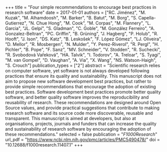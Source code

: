 +++
title = "Four simple recommendations to encourage best practices in research software"
date = 2017-01-01
authors = ["RC. Jiménez", "M. Kuzak", "M. Alhamdoosh", "M. Barker", "B. Batut", "M. Borg", "S. Capella-Gutierrez", "N. Chue Hong", "M. Cook", "M. Corpas", "M. Flannery", "L. Garcia", "JL. Gelpí", "S. Gladman", "C. Goble", "M. González Ferreiro", "A. Gonzalez-Beltran", "PC. Griffin", "B. Grüning", "J. Hagberg", "P. Holub", "R. Hooft", "J. Ison", "DS. Katz", "B. Leskošek", "F. López Gómez", "LJ. Oliveira", "D. Mellor", "R. Mosbergen", "N. Mulder", "Y. Perez-Riverol", "R. Pergl", "H. Pichler", "B. Pope", "F. Sanz", "MV. Schneider", "V. Stodden", "R. Suchecki", "R. Svobodová Vařeková", "HA. Talvik", "I. Todorov", "A. Treloar", "S. Tyagi", "M. van Gompel", "D. Vaughan", "A. Via", "X. Wang", "NS. Watson-Haigh", "S. Crouch"]
publication_types = ["2"]
abstract = "Scientific research relies on computer software, yet software is not always developed following practices that ensure its quality and sustainability. This manuscript does not aim to propose new software development best practices, but rather to provide simple recommendations that encourage the adoption of existing best practices. Software development best practices promote better quality software, and better quality software improves the reproducibility and reusability of research. These recommendations are designed around Open Source values, and provide practical suggestions that contribute to making research software and its source code more discoverable, reusable and transparent. This manuscript is aimed at developers, but also at organisations, projects, journals and funders that can increase the quality and sustainability of research software by encouraging the adoption of these recommendations."
selected = false
publication = "*F1000Research*"
url_pdf = "https://www.ncbi.nlm.nih.gov/pmc/articles/PMC5490478/"
doi = "10.12688/f1000research.11407.1"
+++

